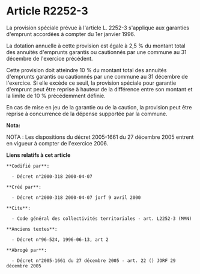 # Article R2252-3

La provision spéciale prévue à l'article L. 2252-3 s'applique aux garanties d'emprunt accordées à compter du 1er janvier
1996.

La dotation annuelle à cette provision est égale à 2,5 % du montant total des annuités d'emprunts garantis ou cautionnés par
une commune au 31 décembre de l'exercice précédent.

Cette provision doit atteindre 10 % du montant total des annuités d'emprunts garantis ou cautionnés par une commune au 31
décembre de l'exercice. Si elle excède ce seuil, la provision spéciale pour garantie d'emprunt peut être reprise à hauteur de
la différence entre son montant et la limite de 10 % précédemment définie.

En cas de mise en jeu de la garantie ou de la caution, la provision peut être reprise à concurrence de la dépense supportée
par la commune.

**Nota:**

NOTA : Les dispositions du décret 2005-1661 du 27 décembre 2005 entrent en vigueur à compter de l'exercice 2006.

**Liens relatifs à cet article**

	**Codifié par**:

	  - Décret n°2000-318 2000-04-07

	**Créé par**:

	  - Décret n°2000-318 2000-04-07 jorf 9 avril 2000

	**Cite**:

	  - Code général des collectivités territoriales - art. L2252-3 (MMN)

	**Anciens textes**:

	  - Décret n°96-524, 1996-06-13, art 2

	**Abrogé par**:

	  - Décret n°2005-1661 du 27 décembre 2005 - art. 22 () JORF 29 décembre 2005
